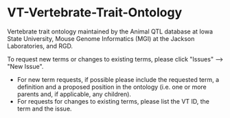 # VT-Vertebrate-Trait-Ontology
Vertebrate trait ontology maintained by the Animal QTL database at Iowa State University, Mouse Genome Informatics (MGI) at the Jackson Laboratories, and RGD.

To request new terms or changes to existing terms, please click "Issues" --> "New Issue".
-   For new term requests, if possible please include the requested term, a definition and a proposed position in the ontology
 (i.e. one or more parents and, if applicable, any children).
-   For requests for changes to existing terms, please list the VT ID, the term and the issue.
